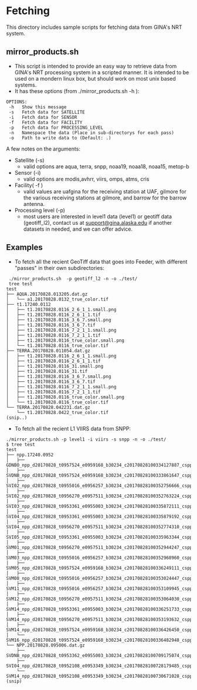 # Fetching
This directory includes sample scripts for fetching data from GINA's NRT system. 

## mirror_products.sh
- This script is intended to provide an easy way to retrieve data from GINA's NRT processing system in a scripted manner.  It is intended to be used on a mondern linux box, but should work on most unix based systems.
- It has these options (from ./mirror_products.sh -h ):
```
OPTIONS:
 -h   Show this message
 -s   Fetch data for SATELLITE
 -i   Fetch data for SENSOR
 -f   Fetch data for FACILITY
 -p   Fetch data for PROCESSING_LEVEL
 -n   Namespace the data (Place in sub-directorys for each pass)
 -o   Path to write data to (Default: .)
```
A few notes on the arguments:
* Satellite (-s)
  * valid options are aqua, terra, snpp, noaa19, noaa18, noaa15, metop-b
* Sensor (-i) 
  - valid options are modis,avhrr, viirs, omps, atms, cris
* Facility( -f ) 
  - valid values are uafgina for the receiving station at UAF, gilmore for the various receiving stations at gilmore, and barrow for the barrow antenna.
* Processing level (-p) 
  - most users are interested in level1 data (level1) or geotiff data (geotiff_l2), contact us at support@gina.alaska.edu if another datasets in needed, and we can offer advice.


## Examples

* To fetch all the recient GeoTiff data that goes into Feeder, with different "passes" in their own subdirectories:
```
 ./mirror_products.sh  -p geotiff_l2 -n -o ./test/ 
 tree test
test
├── AQUA.20170828.013205.dat.gz
│   └── a1.20170828.0132_true_color.tif
├── t1.17240.0112
│   ├── t1.20170828.0116_2_6_1_1.small.png
│   ├── t1.20170828.0116_2_6_1_1.tif
│   ├── t1.20170828.0116_3_6_7.small.png
│   ├── t1.20170828.0116_3_6_7.tif
│   ├── t1.20170828.0116_7_2_1_1.small.png
│   ├── t1.20170828.0116_7_2_1_1.tif
│   ├── t1.20170828.0116_true_color.small.png
│   └── t1.20170828.0116_true_color.tif
├── TERRA.20170828.011054.dat.gz
│   ├── t1.20170828.0116_2_6_1_1.small.png
│   ├── t1.20170828.0116_2_6_1_1.tif
│   ├── t1.20170828.0116_31.small.png
│   ├── t1.20170828.0116_31.tif
│   ├── t1.20170828.0116_3_6_7.small.png
│   ├── t1.20170828.0116_3_6_7.tif
│   ├── t1.20170828.0116_7_2_1_1.small.png
│   ├── t1.20170828.0116_7_2_1_1.tif
│   ├── t1.20170828.0116_true_color.small.png
│   └── t1.20170828.0116_true_color.tif
└── TERRA.20170828.042231.dat.gz
    └── t1.20170828.0422_true_color.tif
(snip..)
```
* To fetch all the recient L1 VIIRS data from SNPP:
```
./mirror_products.sh -p level1 -i viirs -s snpp -n -o ./test/
$ tree test
test
├── npp.17240.0952
│   ├── GDNBO_npp_d20170828_t0957524_e0959168_b30234_c20170828100334127887_cspp_dev.h5
│   ├── SVDNB_npp_d20170828_t0957524_e0959168_b30234_c20170828100333861647_cspp_dev.h5
│   ├── SVI02_npp_d20170828_t0955016_e0956257_b30234_c20170828100352756666_cspp_dev.h5
│   ├── SVI02_npp_d20170828_t0956270_e0957511_b30234_c20170828100352763224_cspp_dev.h5
│   ├── SVI03_npp_d20170828_t0953361_e0955003_b30234_c20170828100335872111_cspp_dev.h5
│   ├── SVI04_npp_d20170828_t0953361_e0955003_b30234_c20170828100335879192_cspp_dev.h5
│   ├── SVI04_npp_d20170828_t0956270_e0957511_b30234_c20170828100352774310_cspp_dev.h5
│   ├── SVI05_npp_d20170828_t0953361_e0955003_b30234_c20170828100335963344_cspp_dev.h5
│   ├── SVM01_npp_d20170828_t0956270_e0957511_b30234_c20170828100352944247_cspp_dev.h5
│   ├── SVM03_npp_d20170828_t0955016_e0956257_b30234_c20170828100352968960_cspp_dev.h5
│   ├── SVM05_npp_d20170828_t0957524_e0959168_b30234_c20170828100336249111_cspp_dev.h5
│   ├── SVM08_npp_d20170828_t0955016_e0956257_b30234_c20170828100353024447_cspp_dev.h5
│   ├── SVM11_npp_d20170828_t0955016_e0956257_b30234_c20170828100353109945_cspp_dev.h5
│   ├── SVM12_npp_d20170828_t0956270_e0957511_b30234_c20170828100353064030_cspp_dev.h5
│   ├── SVM14_npp_d20170828_t0953361_e0955003_b30234_c20170828100336251733_cspp_dev.h5
│   ├── SVM14_npp_d20170828_t0956270_e0957511_b30234_c20170828100353193632_cspp_dev.h5
│   ├── SVM14_npp_d20170828_t0957524_e0959168_b30234_c20170828100336426450_cspp_dev.h5
│   └── SVM16_npp_d20170828_t0957524_e0959168_b30234_c20170828100336482948_cspp_dev.h5
└── NPP.20170828.095006.dat.gz
    ├── SVDNB_npp_d20170828_t0953362_e0955003_b30234_c20170828100709175074_cspp_dev.h5
    ├── SVI04_npp_d20170828_t0952108_e0953349_b30234_c20170828100728179485_cspp_dev.h5
    └── SVM14_npp_d20170828_t0952108_e0953349_b30234_c20170828100730671028_cspp_dev.h5
(snip)
```
